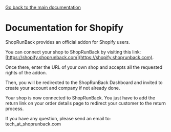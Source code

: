 [Go back to the main documentation](./)

# Documentation for Shopify

ShopRunBack provides an official addon for Shopify users.

You can connect your shop to ShopRunBack by visiting this link: [https://shopify.shoprunback.com](https://shopify.shoprunback.com).

Once there, enter the URL of your own shop and accepts all the requested rights of the addon.

Then, you will be redirected to the ShopRunBack Dashboard and invited to create your account and company if not already done.


Your shop is now connected to ShopRunBack. You just have to add the return link on your order details page to redirect your customer to the return process.

If you have any question, please send an email to: tech_at_shoprunback.com